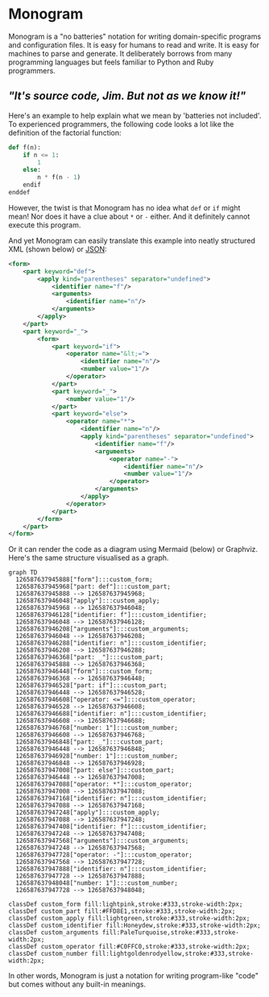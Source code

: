 # Monogram

Monogram is a "no batteries" notation for writing domain-specific programs and
configuration files. It is easy for humans to read and write. It is easy for
machines to parse and generate. It deliberately borrows from many programming
languages but feels familiar to Python and Ruby programmers.

## _"It's source code, Jim. But not as we know it!"_

Here's an example to help explain what we mean by 'batteries not included'.
To experienced programmers, the following code looks a lot like the definition
of the factorial function:
```py
def f(n):
    if n <= 1:
        1
    else:
        n * f(n - 1)
    endif
enddef
```

However, the twist is that Monogram has no idea what `def` or `if` might mean!
Nor does it have a clue about `*` or `-` either. And it definitely cannot
execute this program. 

And yet Monogram can easily translate this example into neatly structured XML
(shown below) or [JSON](docs/json.md):
```xml
<form>
    <part keyword="def">
        <apply kind="parentheses" separator="undefined">
            <identifier name="f"/>
            <arguments>
                <identifier name="n"/>
            </arguments>
        </apply>
    </part>
    <part keyword="_">
        <form>
            <part keyword="if">
                <operator name="&lt;=">
                    <identifier name="n"/>
                    <number value="1"/>
                </operator>
            </part>
            <part keyword="_">
                <number value="1"/>
            </part>
            <part keyword="else">
                <operator name="*">
                    <identifier name="n"/>
                    <apply kind="parentheses" separator="undefined">
                        <identifier name="f"/>
                        <arguments>
                            <operator name="-">
                                <identifier name="n"/>
                                <number value="1"/>
                            </operator>
                        </arguments>
                    </apply>
                </operator>
            </part>
        </form>
    </part>
</form>
```

Or it can render the code as a diagram using Mermaid (below) or Graphviz. Here's the same
structure visualised as a graph.

```mermaid
graph TD
  126587637945888["form"]:::custom_form;
  126587637945968["part: def"]:::custom_part;
  126587637945888 --> 126587637945968;
  126587637946048["apply"]:::custom_apply;
  126587637945968 --> 126587637946048;
  126587637946128["identifier: f"]:::custom_identifier;
  126587637946048 --> 126587637946128;
  126587637946208["arguments"]:::custom_arguments;
  126587637946048 --> 126587637946208;
  126587637946288["identifier: n"]:::custom_identifier;
  126587637946208 --> 126587637946288;
  126587637946368["part: _"]:::custom_part;
  126587637945888 --> 126587637946368;
  126587637946448["form"]:::custom_form;
  126587637946368 --> 126587637946448;
  126587637946528["part: if"]:::custom_part;
  126587637946448 --> 126587637946528;
  126587637946608["operator: <="]:::custom_operator;
  126587637946528 --> 126587637946608;
  126587637946688["identifier: n"]:::custom_identifier;
  126587637946608 --> 126587637946688;
  126587637946768["number: 1"]:::custom_number;
  126587637946608 --> 126587637946768;
  126587637946848["part: _"]:::custom_part;
  126587637946448 --> 126587637946848;
  126587637946928["number: 1"]:::custom_number;
  126587637946848 --> 126587637946928;
  126587637947008["part: else"]:::custom_part;
  126587637946448 --> 126587637947008;
  126587637947088["operator: *"]:::custom_operator;
  126587637947008 --> 126587637947088;
  126587637947168["identifier: n"]:::custom_identifier;
  126587637947088 --> 126587637947168;
  126587637947248["apply"]:::custom_apply;
  126587637947088 --> 126587637947248;
  126587637947408["identifier: f"]:::custom_identifier;
  126587637947248 --> 126587637947408;
  126587637947568["arguments"]:::custom_arguments;
  126587637947248 --> 126587637947568;
  126587637947728["operator: -"]:::custom_operator;
  126587637947568 --> 126587637947728;
  126587637947888["identifier: n"]:::custom_identifier;
  126587637947728 --> 126587637947888;
  126587637948048["number: 1"]:::custom_number;
  126587637947728 --> 126587637948048;

classDef custom_form fill:lightpink,stroke:#333,stroke-width:2px;
classDef custom_part fill:#FFD8E1,stroke:#333,stroke-width:2px;
classDef custom_apply fill:lightgreen,stroke:#333,stroke-width:2px;
classDef custom_identifier fill:Honeydew,stroke:#333,stroke-width:2px;
classDef custom_arguments fill:PaleTurquoise,stroke:#333,stroke-width:2px;
classDef custom_operator fill:#C0FFC0,stroke:#333,stroke-width:2px;
classDef custom_number fill:lightgoldenrodyellow,stroke:#333,stroke-width:2px;
```

In other words, Monogram is just a notation for writing program-like "code" but
comes without any built-in meanings.
